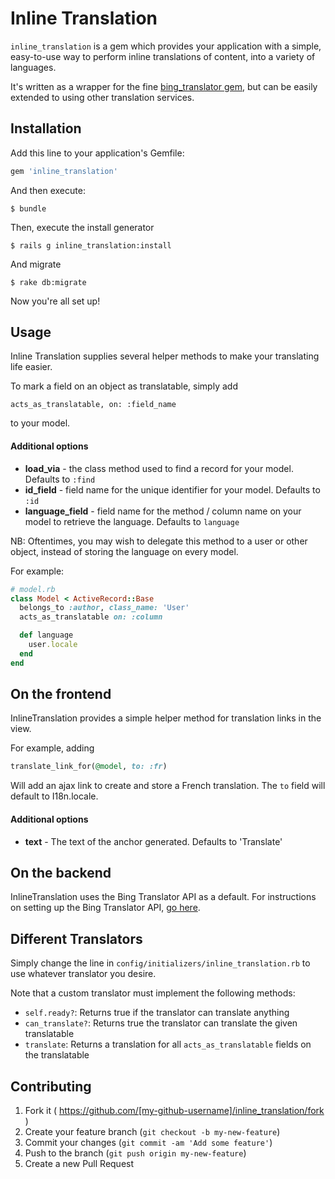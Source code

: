 # Inline Translation

`inline_translation` is a gem which provides your application with a simple, easy-to-use way to perform inline translations of content, into a variety of languages.

It's written as a wrapper for the fine [bing_translator gem](https://github.com/relrod/bing_translator-gem), but can be easily extended to using other translation services.

## Installation

Add this line to your application's Gemfile:

```ruby
gem 'inline_translation'
```

And then execute:

    $ bundle

Then, execute the install generator

    $ rails g inline_translation:install

And migrate

    $ rake db:migrate

Now you're all set up!

## Usage

Inline Translation supplies several helper methods to make your translating life easier.

To mark a field on an object as translatable, simply add

`acts_as_translatable, on: :field_name`

to your model.

#### Additional options

- **load_via** - the class method used to find a record for your model. Defaults to `:find`
- **id_field** - field name for the unique identifier for your model. Defaults to `:id`
- **language_field** - field name for the method / column name on your model to retrieve the language. Defaults to `language`

NB: Oftentimes, you may wish to delegate this method to a user or other object, instead of storing the language on every model.

For example:

```ruby
# model.rb
class Model < ActiveRecord::Base
  belongs_to :author, class_name: 'User'
  acts_as_translatable on: :column

  def language
    user.locale
  end
end
```

## On the frontend

InlineTranslation provides a simple helper method for translation links in the view.

For example, adding

```ruby
translate_link_for(@model, to: :fr)
```

Will add an ajax link to create and store a French translation. The `to` field will default to I18n.locale.

#### Additional options

- **text** - The text of the anchor generated. Defaults to 'Translate'

## On the backend

InlineTranslation uses the Bing Translator API as a default. For instructions on setting up the Bing Translator API, [go here](https://github.com/relrod/bing_translator-gem#getting-a-client-id-and-secret).

## Different Translators

Simply change the line in `config/initializers/inline_translation.rb` to use whatever translator you desire.

Note that a custom translator must implement the following methods:

- `self.ready?`: Returns true if the translator can translate anything
- `can_translate?`: Returns true the translator can translate the given translatable
- `translate`: Returns a translation for all `acts_as_translatable` fields on the translatable

## Contributing

1. Fork it ( https://github.com/[my-github-username]/inline_translation/fork )
2. Create your feature branch (`git checkout -b my-new-feature`)
3. Commit your changes (`git commit -am 'Add some feature'`)
4. Push to the branch (`git push origin my-new-feature`)
5. Create a new Pull Request

